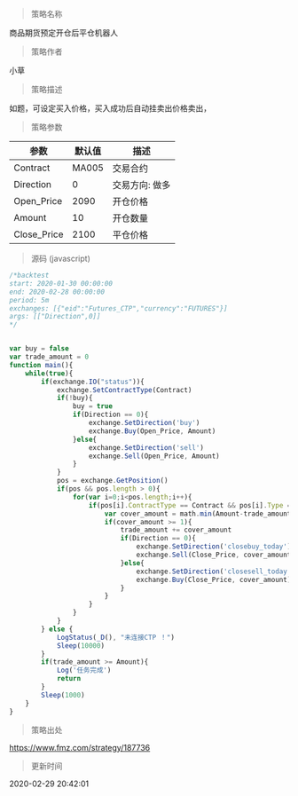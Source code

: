 
> 策略名称

商品期货预定开仓后平仓机器人

> 策略作者

小草

> 策略描述

如题，可设定买入价格，买入成功后自动挂卖出价格卖出，

> 策略参数



|参数|默认值|描述|
|----|----|----|
|Contract|MA005|交易合约|
|Direction|0|交易方向: 做多|做空|
|Open_Price|2090|开仓价格|
|Amount|10|开仓数量|
|Close_Price|2100|平仓价格|


> 源码 (javascript)

``` javascript
/*backtest
start: 2020-01-30 00:00:00
end: 2020-02-28 00:00:00
period: 5m
exchanges: [{"eid":"Futures_CTP","currency":"FUTURES"}]
args: [["Direction",0]]
*/


var buy = false
var trade_amount = 0
function main(){
    while(true){
        if(exchange.IO("status")){
            exchange.SetContractType(Contract)
            if(!buy){
                buy = true
                if(Direction == 0){
                    exchange.SetDirection('buy')
                    exchange.Buy(Open_Price, Amount)
                }else{
                    exchange.SetDirection('sell')
                    exchange.Sell(Open_Price, Amount)
                }
            }
            pos = exchange.GetPosition()
            if(pos && pos.length > 0){
                for(var i=0;i<pos.length;i++){
                    if(pos[i].ContractType == Contract && pos[i].Type == Direction && pos[i].Amount-pos[i].FrozenAmount>0){
                        var cover_amount = math.min(Amount-trade_amount, pos[i].Amount-pos[i].FrozenAmount)
                        if(cover_amount >= 1){
                            trade_amount += cover_amount
                            if(Direction == 0){
                                exchange.SetDirection('closebuy_today')
                                exchange.Sell(Close_Price, cover_amount)
                            }else{
                                exchange.SetDirection('closesell_today')
                                exchange.Buy(Close_Price, cover_amount)
                            }
                        }
                    }
                }
            }
        } else {
            LogStatus(_D(), "未连接CTP ！")
            Sleep(10000)
        }
        if(trade_amount >= Amount){
            Log('任务完成')
            return
        }
        Sleep(1000)
    }
}

```

> 策略出处

https://www.fmz.com/strategy/187736

> 更新时间

2020-02-29 20:42:01
